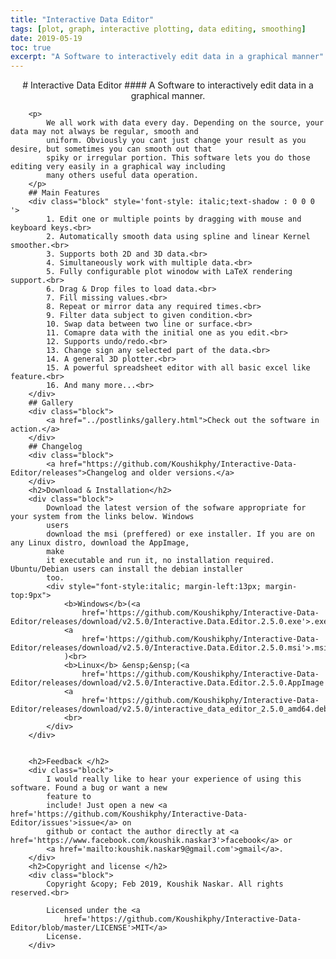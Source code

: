 ```yaml
---
title: "Interactive Data Editor"
tags: [plot, graph, interactive plotting, data editing, smoothing]
date: 2019-05-19
toc: true
excerpt: "A Software to interactively edit data in a graphical manner"
---
```



<!-- 
    <div style="text-align: center;">
        <div style="font-weight: bold;font-size: xx-large; margin-top:9px">Interactive Data Editor</div>
        <div style="font-size: large;font-style: italic;margin-top: 5px;margin-bottom: 5px;">A Software to interactively
            edit data in a graphical manner.</div>
         <img src='../images/ide/start.gif'>
    </div> -->


<center>
# Interactive Data Editor  
#### A Software to interactively  edit data in a graphical manner.
</center>

        <p>
            We all work with data every day. Depending on the source, your data may not always be regular, smooth and
            uniform. Obviously you cant just change your result as you desire, but sometimes you can smooth out that
            spiky or irregular portion. This software lets you do those editing very easily in a graphical way including
            many others useful data operation.
        </p>
        ## Main Features
        <div class="block" style='font-style: italic;text-shadow : 0 0 0 '>
            1. Edit one or multiple points by dragging with mouse and keyboard keys.<br>
            2. Automatically smooth data using spline and linear Kernel smoother.<br>
            3. Supports both 2D and 3D data.<br>
            4. Simultaneously work with multiple data.<br>
            5. Fully configurable plot winodow with LaTeX rendering support.<br>
            6. Drag & Drop files to load data.<br>
            7. Fill missing values.<br>
            8. Repeat or mirror data any required times.<br>
            9. Filter data subject to given condition.<br>
            10. Swap data between two line or surface.<br>
            11. Comapre data with the initial one as you edit.<br>
            12. Supports undo/redo.<br>
            13. Change sign any selected part of the data.<br>
            14. A general 3D plotter.<br>
            15. A powerful spreadsheet editor with all basic excel like feature.<br>
            16. And many more...<br>
        </div>
        ## Gallery
        <div class="block">
            <a href="../postlinks/gallery.html">Check out the software in action.</a>
        </div>
        ## Changelog
        <div class="block">
            <a href="https://github.com/Koushikphy/Interactive-Data-Editor/releases">Changelog and older versions.</a>
        </div>
        <h2>Download & Installation</h2>
        <div class="block">
            Download the latest version of the sofware appropriate for your system from the links below. Windows
            users
            download the msi (preffered) or exe installer. If you are on any Linux distro, download the AppImage,
            make
            it executable and run it, no installation required. Ubuntu/Debian users can install the debian installer
            too.
            <div style="font-style:italic; margin-left:13px; margin-top:9px">
                <b>Windows</b>(<a
                    href='https://github.com/Koushikphy/Interactive-Data-Editor/releases/download/v2.5.0/Interactive.Data.Editor.2.5.0.exe'>.exe</a>,
                <a
                    href='https://github.com/Koushikphy/Interactive-Data-Editor/releases/download/v2.5.0/Interactive.Data.Editor.2.5.0.msi'>.msi</a>
                )<br>
                <b>Linux</b> &ensp;&ensp;(<a
                    href='https://github.com/Koushikphy/Interactive-Data-Editor/releases/download/v2.5.0/Interactive.Data.Editor.2.5.0.AppImage'>.AppImage</a>,
                <a
                    href='https://github.com/Koushikphy/Interactive-Data-Editor/releases/download/v2.5.0/interactive_data_editor_2.5.0_amd64.deb'>.deb</a>)
                <br>
            </div>
        </div>


        <h2>Feedback </h2>
        <div class="block">
            I would really like to hear your experience of using this software. Found a bug or want a new
            feature to
            include! Just open a new <a href='https://github.com/Koushikphy/Interactive-Data-Editor/issues'>issue</a> on
            github or contact the author directly at <a href='https://www.facebook.com/koushik.naskar3'>facebook</a> or
            <a href='mailto:koushik.naskar9@gmail.com'>gmail</a>.
        </div>
        <h2>Copyright and license </h2>
        <div class="block">
            Copyright &copy; Feb 2019, Koushik Naskar. All rights reserved.<br>

            Licensed under the <a
                href='https://github.com/Koushikphy/Interactive-Data-Editor/blob/master/LICENSE'>MIT</a>
            License.
        </div>





